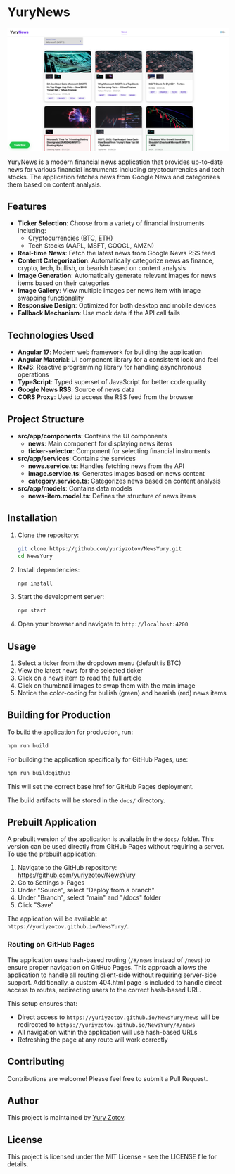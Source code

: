 # YuryNews

![YuryNews Screenshot](public/sample.png)

YuryNews is a modern financial news application that provides up-to-date news for various financial instruments including cryptocurrencies and tech stocks. The application fetches news from Google News and categorizes them based on content analysis.

## Features

- **Ticker Selection**: Choose from a variety of financial instruments including:
  - Cryptocurrencies (BTC, ETH)
  - Tech Stocks (AAPL, MSFT, GOOGL, AMZN)
- **Real-time News**: Fetch the latest news from Google News RSS feed
- **Content Categorization**: Automatically categorize news as finance, crypto, tech, bullish, or bearish based on content analysis
- **Image Generation**: Automatically generate relevant images for news items based on their categories
- **Image Gallery**: View multiple images per news item with image swapping functionality
- **Responsive Design**: Optimized for both desktop and mobile devices
- **Fallback Mechanism**: Use mock data if the API call fails

## Technologies Used

- **Angular 17**: Modern web framework for building the application
- **Angular Material**: UI component library for a consistent look and feel
- **RxJS**: Reactive programming library for handling asynchronous operations
- **TypeScript**: Typed superset of JavaScript for better code quality
- **Google News RSS**: Source of news data
- **CORS Proxy**: Used to access the RSS feed from the browser

## Project Structure

- **src/app/components**: Contains the UI components
  - **news**: Main component for displaying news items
  - **ticker-selector**: Component for selecting financial instruments
- **src/app/services**: Contains the services
  - **news.service.ts**: Handles fetching news from the API
  - **image.service.ts**: Generates images based on news content
  - **category.service.ts**: Categorizes news based on content analysis
- **src/app/models**: Contains data models
  - **news-item.model.ts**: Defines the structure of news items

## Installation

1. Clone the repository:
   ```bash
   git clone https://github.com/yuriyzotov/NewsYury.git
   cd NewsYury
   ```

2. Install dependencies:
   ```bash
   npm install
   ```

3. Start the development server:
   ```bash
   npm start
   ```

4. Open your browser and navigate to `http://localhost:4200`

## Usage

1. Select a ticker from the dropdown menu (default is BTC)
2. View the latest news for the selected ticker
3. Click on a news item to read the full article
4. Click on thumbnail images to swap them with the main image
5. Notice the color-coding for bullish (green) and bearish (red) news items

## Building for Production

To build the application for production, run:
```bash
npm run build
```

For building the application specifically for GitHub Pages, use:
```bash
npm run build:github
```

This will set the correct base href for GitHub Pages deployment.

The build artifacts will be stored in the `docs/` directory.

## Prebuilt Application

A prebuilt version of the application is available in the `docs/` folder. This version can be used directly from GitHub Pages without requiring a server. To use the prebuilt application:

1. Navigate to the GitHub repository: https://github.com/yuriyzotov/NewsYury
2. Go to Settings > Pages
3. Under "Source", select "Deploy from a branch"
4. Under "Branch", select "main" and "/docs" folder
5. Click "Save"

The application will be available at `https://yuriyzotov.github.io/NewsYury/`.

### Routing on GitHub Pages

The application uses hash-based routing (`/#/news` instead of `/news`) to ensure proper navigation on GitHub Pages. This approach allows the application to handle all routing client-side without requiring server-side support. Additionally, a custom 404.html page is included to handle direct access to routes, redirecting users to the correct hash-based URL.

This setup ensures that:
- Direct access to `https://yuriyzotov.github.io/NewsYury/news` will be redirected to `https://yuriyzotov.github.io/NewsYury/#/news`
- All navigation within the application will use hash-based URLs
- Refreshing the page at any route will work correctly

## Contributing

Contributions are welcome! Please feel free to submit a Pull Request.

## Author

This project is maintained by [Yury Zotov](https://github.com/yuriyzotov).

## License

This project is licensed under the MIT License - see the LICENSE file for details.
